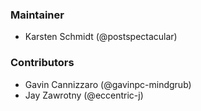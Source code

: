 ### Maintainer

-   Karsten Schmidt (@postspectacular)

### Contributors

-   Gavin Cannizzaro (@gavinpc-mindgrub)
-   Jay Zawrotny (@eccentric-j)
